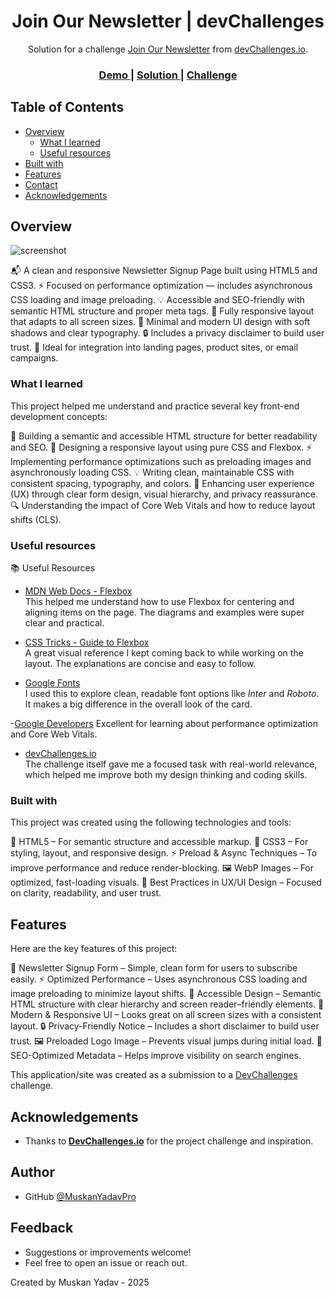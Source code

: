 <h1 align="center">Join  Our Newsletter | devChallenges</h1>

<div align="center">
   Solution for a challenge <a href="https://devchallenges.io/challenge/join-our-newsletter" target="_blank">Join  Our Newsletter</a> from <a href="http://devchallenges.io" target="_blank">devChallenges.io</a>.
</div>

<div align="center">
  <h3>
    <a href="https://join-our-newsletter-pied.vercel.app/">
      Demo
    </a>
    <span> | </span>
    <a href="https://github.com/MuskanYadavPro/Join-our-newsletter">
      Solution
    </a>
    <span> | </span>
    <a href="https://devchallenges.io/challenge/join-our-newsletter">
      Challenge
    </a>
  </h3>
</div>

<!-- TABLE OF CONTENTS -->

## Table of Contents

- [Overview](#overview)
  - [What I learned](#what-i-learned)
  - [Useful resources](#useful-resources)
- [Built with](#built-with)
- [Features](#features)
- [Contact](#contact)
- [Acknowledgements](#acknowledgements)

<!-- OVERVIEW -->

## Overview

![screenshot]()

📬 A clean and responsive Newsletter Signup Page built using HTML5 and CSS3.
⚡ Focused on performance optimization — includes asynchronous CSS loading and image preloading.
💡 Accessible and SEO-friendly with semantic HTML structure and proper meta tags.
📱 Fully responsive layout that adapts to all screen sizes.
🎨 Minimal and modern UI design with soft shadows and clear typography.
🔒 Includes a privacy disclaimer to build user trust.
🧩 Ideal for integration into landing pages, product sites, or email campaigns.

### What I learned

This project helped me understand and practice several key front-end development concepts:

🧱 Building a semantic and accessible HTML structure for better readability and SEO.
🎨 Designing a responsive layout using pure CSS and Flexbox.
⚡ Implementing performance optimizations such as preloading images and asynchronously loading CSS.
💡 Writing clean, maintainable CSS with consistent spacing, typography, and colors.
🧩 Enhancing user experience (UX) through clear form design, visual hierarchy, and privacy reassurance.
🔍 Understanding the impact of Core Web Vitals and how to reduce layout shifts (CLS).

### Useful resources

📚 Useful Resources

- [MDN Web Docs - Flexbox](https://developer.mozilla.org/en-US/docs/Web/CSS/CSS_flexible_box_layout/Basic_Concepts_of_Flexbox)  
  This helped me understand how to use Flexbox for centering and aligning items on the page. The diagrams and examples were super clear and practical.

- [CSS Tricks - Guide to Flexbox](https://css-tricks.com/snippets/css/a-guide-to-flexbox/)  
  A great visual reference I kept coming back to while working on the layout. The explanations are concise and easy to follow.

- [Google Fonts](https://fonts.google.com/)  
  I used this to explore clean, readable font options like *Inter* and *Roboto*. It makes a big difference in the overall look of the card.

-[Google Developers](https://web.dev/)
  Excellent for learning about performance optimization and Core Web Vitals.

- [devChallenges.io](https://www.devchallenges.io/)  
  The challenge itself gave me a focused task with real-world relevance, which helped me improve both my design thinking and coding skills.

### Built with

This project was created using the following technologies and tools:

🧱 HTML5 – For semantic structure and accessible markup.
🎨 CSS3 – For styling, layout, and responsive design.
⚡ Preload & Async Techniques – To improve performance and reduce render-blocking.
🖼️ WebP Images – For optimized, fast-loading visuals.
🧠 Best Practices in UX/UI Design – Focused on clarity, readability, and user trust.

## Features

Here are the key features of this project:

💌 Newsletter Signup Form – Simple, clean form for users to subscribe easily.
⚡ Optimized Performance – Uses asynchronous CSS loading and image preloading to minimize layout shifts.
🧭 Accessible Design – Semantic HTML structure with clear hierarchy and screen reader–friendly elements.
🎨 Modern & Responsive UI – Looks great on all screen sizes with a consistent layout.
🔒 Privacy-Friendly Notice – Includes a short disclaimer to build user trust.
🖼️ Preloaded Logo Image – Prevents visual jumps during initial load.
🧠 SEO-Optimized Metadata – Helps improve visibility on search engines.

This application/site was created as a submission to a [DevChallenges](https://devchallenges.io/challenges-dashboard) challenge.

## Acknowledgements

- Thanks to **[DevChallenges.io](https://devchallenges.io/)** for the project challenge and inspiration.

## Author

- GitHub [@MuskanYadavPro](https://github.com/MuskanYadavPro/)

## Feedback
 - Suggestions or improvements welcome!
 - Feel free to open an issue or reach out.


Created by Muskan Yadav - 2025
